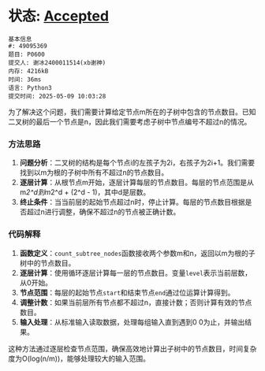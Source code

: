 # 状态: [Accepted](http://dsbpython.openjudge.cn/dspythonbook/solution/49095369/)

```
基本信息
#: 49095369
题目: P0600
提交人: 谢冰2400011514(xb谢神)
内存: 4216kB
时间: 36ms
语言: Python3
提交时间: 2025-05-09 10:03:28
```

为了解决这个问题，我们需要计算给定节点m所在的子树中包含的节点数目。已知二叉树的最后一个节点是n，因此我们需要考虑子树中节点编号不超过n的情况。

### 方法思路
1. **问题分析**：二叉树的结构是每个节点i的左孩子为2i，右孩子为2i+1。我们需要找到以m为根的子树中所有不超过n的节点数目。
2. **逐层计算**：从根节点m开始，逐层计算每层的节点数目。每层的节点范围是从m*2^d到m*2^d + (2^d - 1)，其中d是层数。
3. **终止条件**：当当前层的起始节点超过n时，停止计算。每层的节点数目根据是否超过n进行调整，确保不超过n的节点被正确计数。

### 代码解释
1. **函数定义**：`count_subtree_nodes`函数接收两个参数m和n，返回以m为根的子树中的节点数目。
2. **逐层计算**：使用循环逐层计算每一层的节点数目。变量`level`表示当前层数，从0开始。
3. **节点范围**：每层的起始节点`start`和结束节点`end`通过位运算计算得到。
4. **调整计数**：如果当前层所有节点都不超过n，直接计数；否则计算有效的节点数目。
5. **输入处理**：从标准输入读取数据，处理每组输入直到遇到0 0为止，并输出结果。

这种方法通过逐层检查节点范围，确保高效地计算出子树中的节点数目，时间复杂度为O(log(n/m))，能够处理较大的输入范围。